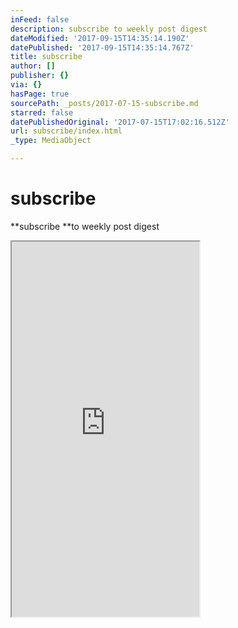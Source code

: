 ```yaml
---
inFeed: false
description: subscribe to weekly post digest
dateModified: '2017-09-15T14:35:14.190Z'
datePublished: '2017-09-15T14:35:14.767Z'
title: subscribe
author: []
publisher: {}
via: {}
hasPage: true
sourcePath: _posts/2017-07-15-subscribe.md
starred: false
datePublishedOriginal: '2017-07-15T17:02:16.512Z'
url: subscribe/index.html
_type: MediaObject

---
```

# subscribe

**subscribe **to weekly post digest

<iframe src="https://the-grid.github.io/ed-userhtml/?g=eJwtjEEOwiAQAL-y2cSjArEa05b-pQLCJiwQwFh_r9EeZzKZmR51ZQetGo2h99JGIXi1TEwnk1k08ulZmjgrdR1u4p8jNFNzjJS8xpQRfvaeq3VVo0QIjnzoGi9Kfdv-jk4jr9vxRbaHEQYpyzbBTkrKw4TLvM-XD6pFMKM" height="600" style=""></iframe>